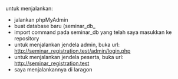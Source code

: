 untuk menjalankan:
- jalankan phpMyAdmin
- buat database baru (seminar_db_
- import command pada seminar_db yang telah saya masukkan ke repository 
- untuk menjalankan jendela admin, buka url: http://seminar_registration.test/admin/login.php
- untuk menjalankan jendela peserta, buka url: http://seminar_registration.test
- saya menjalankannya di laragon
